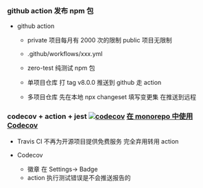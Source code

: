 ### github action 发布 npm 包

- github action

  - private 项目每月有 2000 次的限制 public 项目无限制

  - .github/workflows/xxx.yml

  - zero-test 纯测试 npm 包

  - 单项目仓库 打 tag v8.0.0 推送到 github 走 action
  - 多项目仓库 先在本地 npx changeset 填写变更集 在推送到远程

### codecov + action + jest [![codecov](https://codecov.io/gh/zq0904/test/branch/master/graph/badge.svg?token=jGb6vgIdnc)](https://codecov.io/gh/zq0904/test) [在 monorepo 中使用 Codecov](https://www.curtiscode.dev/post/tools/codecov-monorepo/)

- Travis CI 不再为开源项目提供免费服务 完全弃用转用 action

- Codecov
  - 徽章 在 Settings-> Badge
  - action 执行测试错误是不会推送报告的
